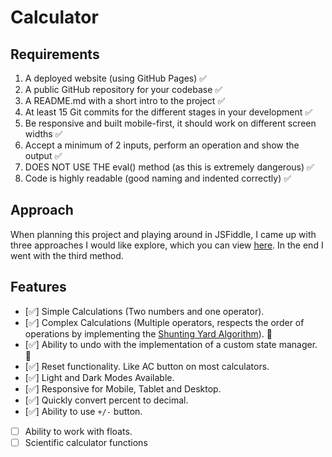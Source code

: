 # Calculator

## Requirements

1. A deployed website (using GitHub Pages) ✅
2. A public GitHub repository for your codebase ✅
3. A README.md with a short intro to the project ✅
4. At least 15 Git commits for the different stages in your development ✅
5. Be responsive and built mobile-first, it should work on different screen widths ✅
6. Accept a minimum of 2 inputs, perform an operation and show the output ✅
7. DOES NOT USE THE eval() method (as this is extremely dangerous) ✅
8. Code is highly readable (good naming and indented correctly) ✅

## Approach

When planning this project and playing around in JSFiddle, I came up with three approaches I would like explore, which you can view [here](https://github.com/adampaulsackfield/calculator/blob/main/test-code.md). In the end I went with the third method.

## Features

- [✅] Simple Calculations (Two numbers and one operator).
- [✅] Complex Calculations (Multiple operators, respects the order of operations by implementing the [Shunting Yard Algorithm](https://en.wikipedia.org/wiki/Shunting-yard_algorithm)). 🤯
- [✅] Ability to undo with the implementation of a custom state manager. 🤯
- [✅] Reset functionality. Like AC button on most calculators.
- [✅] Light and Dark Modes Available.
- [✅] Responsive for Mobile, Tablet and Desktop.
- [✅] Quickly convert percent to decimal.
- [✅] Ability to use `+/-` button.
- [ ] Ability to work with floats.
- [ ] Scientific calculator functions

